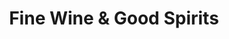 ---
title: "Fine Wine & Good Spirits"
url: /east-stroudsburg/fine-wine-and-good-spirits-fox-run-lane/
shop: wine
---